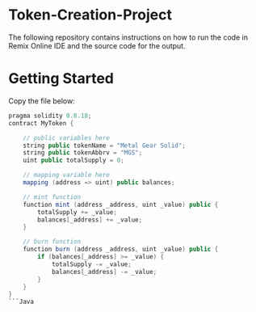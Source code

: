 # Token-Creation-Project
The following repository contains instructions on how to run the code in Remix Online IDE and the source code for the output.
# Getting Started
Copy the file below:

```Java
pragma solidity 0.8.18;
contract MyToken {

    // public variables here
    string public tokenName = "Metal Gear Solid";
    string public tokenAbbrv = "MGS";
    uint public totalSupply = 0;

    // mapping variable here
    mapping (address => uint) public balances;

    // mint function
    function mint (address _address, uint _value) public {
        totalSupply += _value;
        balances[_address] += _value;
    }

    // burn function
    function burn (address _address, uint _value) public {
        if (balances[_address] >= _value) {
            totalSupply -= _value;
            balances[_address] -= _value;
        }
    }
}
```Java

